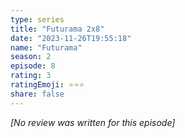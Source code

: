 ```yaml
---
type: series
title: "Futurama 2x8"
date: "2023-11-26T19:55:18"
name: "Futurama"
season: 2
episode: 8
rating: 3
ratingEmoji: ⭐️⭐️⭐️
share: false
---
```


_[No review was written for this episode]_
